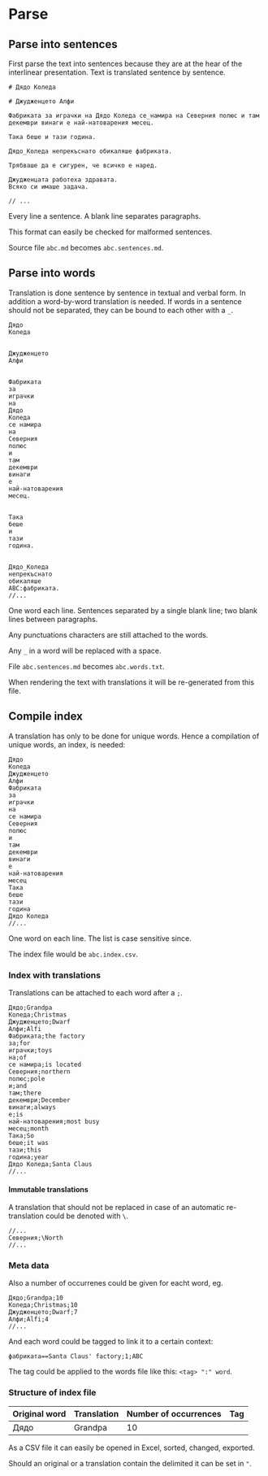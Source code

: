 # Parse

## Parse into sentences

First parse the text into sentences because they are at the hear of the interlinear presentation.
Text is translated sentence by sentence.

```
# Дядо Коледа

# Джудженцето Алфи

Фабриката за играчки на Дядо Коледа се_намира на Северния полюс и там декември винаги е най-натоварения месец.

Така беше и тази година.

Дядо_Коледа непрекъснато обикаляше фабриката.

Трябваше да е сигурен, че всичко е наред.

Джудженцата работеха здравата.
Всяко си имаше задача.

// ...
```

Every line a sentence. A blank line separates paragraphs.

This format can easily be checked for malformed sentences.

Source file `abc.md` becomes `abc.sentences.md`.


## Parse into words

Translation is done sentence by sentence in textual and verbal form. In addition a word-by-word translation is needed.
If words in a sentence should not be separated, they can be bound to each other with a `_`.

```
Дядо
Коледа


Джудженцето
Алфи


Фабриката 
за 
играчки
на
Дядо
Коледа 
се намира
на
Северния 
полюс
и
там
декември 
винаги
е
най-натоварения
месец.


Така
беше
и
тази
година.


Дядо_Коледа
непрекъснато
обикаляше 
ABC:фабриката.
//...
```

One word each line. Sentences separated by a single blank line; two blank lines between paragraphs.

Any punctuations characters are still attached to the words.

Any `_` in a word will be replaced with a space.

File `abc.sentences.md` becomes `abc.words.txt`.

When rendering the text with translations it will be re-generated from this file.


## Compile index

A translation has only to be done for unique words. Hence a compilation of unique words, an index, is needed:

```
Дядо
Коледа
Джудженцето
Алфи
Фабриката 
за 
играчки
на
се намира
Северния 
полюс
и
там
декември 
винаги
е
най-натоварения
месец
Така
беше
тази
година
Дядо Коледа
//...
```

One word on each line. The list is case sensitive since.

The index file would be `abc.index.csv`.

### Index with translations

Translations can be attached to each word after a `;`.

```
Дядо;Grandpa
Коледа;Christmas
Джудженцето;Dwarf
Алфи;Alfi
Фабриката;the factory 
за;for
играчки;toys
на;of
се намира;is located
Северния;northern
полюс;pole
и;and
там;there
декември;December
винаги;always
е;is
най-натоварения;most busy
месец;month
Така;So
беше;it was
тази;this
година;year
Дядо Коледа;Santa Claus
//...
```

#### Immutable translations

A translation that should not be replaced in case of an automatic re-translation could be denoted with `\`.

```
//...
Северния;\North
//...
```

### Meta data

Also a number of occurrenes could be given for eacht word, eg.

```
Дядо;Grandpa;10
Коледа;Christmas;10
Джудженцето;Dwarf;7
Алфи;Alfi;4
//...
```

And each word could be tagged to link it to a certain context:

```
фабриката==Santa Claus' factory;1;ABC
```

The tag could be applied to the words file like this: `<tag> ":" word`.

### Structure of index file

| Original word | Translation | Number of occurrences | Tag |
| ------------- | ----------- | --------------------- | --- |
| Дядо | Grandpa | 10 | |

As a CSV file it can easily be opened in Excel, sorted, changed, exported.

Should an original or a translation contain the delimited it can be set in `"`.